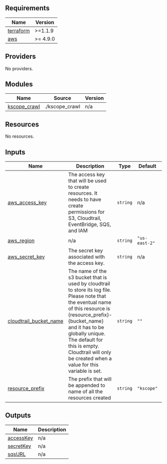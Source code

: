 <!-- BEGIN_TF_DOCS -->
## Requirements

| Name | Version |
|------|---------|
| <a name="requirement_terraform"></a> [terraform](#requirement\_terraform) | >=1.1.9 |
| <a name="requirement_aws"></a> [aws](#requirement\_aws) | >= 4.9.0 |

## Providers

No providers.

## Modules

| Name | Source | Version |
|------|--------|---------|
| <a name="module_kscope_crawl"></a> [kscope\_crawl](#module\_kscope\_crawl) | ./kscope_crawl | n/a |

## Resources

No resources.

## Inputs

| Name | Description | Type | Default | Required |
|------|-------------|------|---------|:--------:|
| <a name="input_aws_access_key"></a> [aws\_access\_key](#input\_aws\_access\_key) | The access key that will be used to create resources. It needs to have create permissions for S3, Cloudtrail, EventBridge, SQS, and IAM | `string` | n/a | yes |
| <a name="input_aws_region"></a> [aws\_region](#input\_aws\_region) | n/a | `string` | `"us-east-2"` | no |
| <a name="input_aws_secret_key"></a> [aws\_secret\_key](#input\_aws\_secret\_key) | The secret key associated with the access key. | `string` | n/a | yes |
| <a name="input_cloudtrail_bucket_name"></a> [cloudtrail\_bucket\_name](#input\_cloudtrail\_bucket\_name) | The name of the s3 bucket that is used by cloudtrail to store its log file. Please note that the eventual name of this resource is {resource\_prefix}-{bucket\_name} and it has to be globally unique. The default for this is empty. Cloudtrail will only be created when a value for this variable is set. | `string` | `""` | no |
| <a name="input_resource_prefix"></a> [resource\_prefix](#input\_resource\_prefix) | The prefix that will be appended to name of all the resources created | `string` | `"kscope"` | no |

## Outputs

| Name | Description |
|------|-------------|
| <a name="output_accessKey"></a> [accessKey](#output\_accessKey) | n/a |
| <a name="output_secretKey"></a> [secretKey](#output\_secretKey) | n/a |
| <a name="output_sqsURL"></a> [sqsURL](#output\_sqsURL) | n/a |
<!-- END_TF_DOCS -->